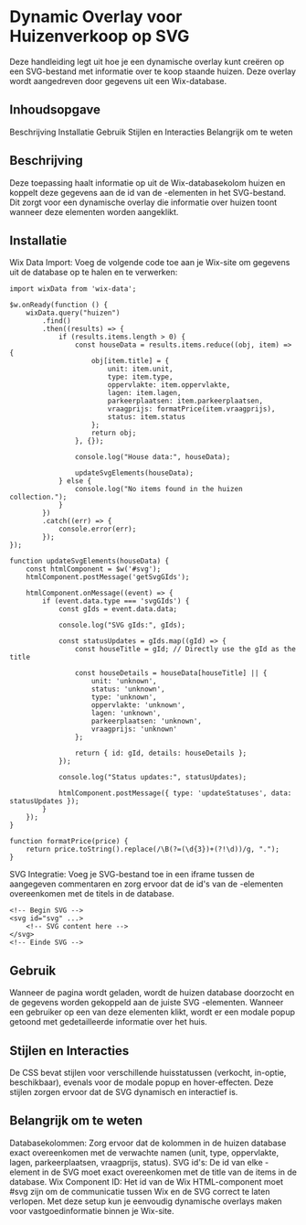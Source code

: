 # Dynamic Overlay voor Huizenverkoop op SVG
Deze handleiding legt uit hoe je een dynamische overlay kunt creëren op een SVG-bestand met informatie over te koop staande huizen. Deze overlay wordt aangedreven door gegevens uit een Wix-database.

## Inhoudsopgave
Beschrijving
Installatie
Gebruik
Stijlen en Interacties
Belangrijk om te weten

## Beschrijving
Deze toepassing haalt informatie op uit de Wix-databasekolom huizen en koppelt deze gegevens aan de id van de <g>-elementen in het SVG-bestand. Dit zorgt voor een dynamische overlay die informatie over huizen toont wanneer deze elementen worden aangeklikt.

## Installatie
Wix Data Import:
Voeg de volgende code toe aan je Wix-site om gegevens uit de database op te halen en te verwerken:

```
import wixData from 'wix-data';

$w.onReady(function () {
    wixData.query("huizen")
        .find()
        .then((results) => {
            if (results.items.length > 0) {
                const houseData = results.items.reduce((obj, item) => {
                    obj[item.title] = {
                        unit: item.unit,
                        type: item.type,
                        oppervlakte: item.oppervlakte,
                        lagen: item.lagen,
                        parkeerplaatsen: item.parkeerplaatsen,
                        vraagprijs: formatPrice(item.vraagprijs),
                        status: item.status
                    };
                    return obj;
                }, {});

                console.log("House data:", houseData);

                updateSvgElements(houseData);
            } else {
                console.log("No items found in the huizen collection.");
            }
        })
        .catch((err) => {
            console.error(err);
        });
});

function updateSvgElements(houseData) {
    const htmlComponent = $w('#svg');
    htmlComponent.postMessage('getSvgGIds');

    htmlComponent.onMessage((event) => {
        if (event.data.type === 'svgGIds') {
            const gIds = event.data.data;

            console.log("SVG gIds:", gIds);

            const statusUpdates = gIds.map((gId) => {
                const houseTitle = gId; // Directly use the gId as the title

                const houseDetails = houseData[houseTitle] || {
                    unit: 'unknown',
                    status: 'unknown',
                    type: 'unknown',
                    oppervlakte: 'unknown',
                    lagen: 'unknown',
                    parkeerplaatsen: 'unknown',
                    vraagprijs: 'unknown'
                };

                return { id: gId, details: houseDetails };
            });

            console.log("Status updates:", statusUpdates);

            htmlComponent.postMessage({ type: 'updateStatuses', data: statusUpdates });
        }
    });
}

function formatPrice(price) {
    return price.toString().replace(/\B(?=(\d{3})+(?!\d))/g, ".");
}
```

SVG Integratie:
Voeg je SVG-bestand toe in een iframe tussen de aangegeven commentaren en zorg ervoor dat de id's van de <g>-elementen overeenkomen met de titels in de database.

```
<!-- Begin SVG -->
<svg id="svg" ...>
    <!-- SVG content here -->
</svg>
<!-- Einde SVG -->
```

## Gebruik
Wanneer de pagina wordt geladen, wordt de huizen database doorzocht en de gegevens worden gekoppeld aan de juiste SVG <g>-elementen. Wanneer een gebruiker op een van deze elementen klikt, wordt er een modale popup getoond met gedetailleerde informatie over het huis.

## Stijlen en Interacties
De CSS bevat stijlen voor verschillende huisstatussen (verkocht, in-optie, beschikbaar), evenals voor de modale popup en hover-effecten. Deze stijlen zorgen ervoor dat de SVG dynamisch en interactief is.

## Belangrijk om te weten
Databasekolommen: Zorg ervoor dat de kolommen in de huizen database exact overeenkomen met de verwachte namen (unit, type, oppervlakte, lagen, parkeerplaatsen, vraagprijs, status).
SVG id's: De id van elke <g>-element in de SVG moet exact overeenkomen met de title van de items in de database.
Wix Component ID: Het id van de Wix HTML-component moet #svg zijn om de communicatie tussen Wix en de SVG correct te laten verlopen.
Met deze setup kun je eenvoudig dynamische overlays maken voor vastgoedinformatie binnen je Wix-site.
